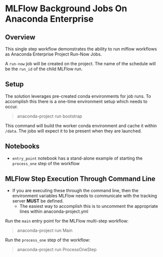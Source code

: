 # MLFlow Background Jobs On Anaconda Enterprise

## Overview
This single step workflow demonstrates the ability to run mlflow workflows as Anaconda Enterprise Project Run-Now Jobs.

A `run-now` job will be created on the project.  The name of the schedule will be the `run_id` of the child MLFlow run.

## Setup
The solution leverages pre-created conda environments for job runs. To accomplish this there is a one-time environment setup which needs to occur.

> anaconda-project run bootstrap

This command will build the worker conda environment and cache it within `/data`.  The jobs will expect it to be present when they are launched.


## Notebooks

* `entry_point` notebook has a stand-alone example of starting the `process_one` step of the workflow

## MLFlow Step Execution Through Command Line

* If you are executing these through the command line, then the environment variables MLFlow needs to communicate with the tracking server **MUST** be defined.
  * The easiest way to accomplish this is to uncomment the appropriate lines within anaconda-project.yml


Run the `main` entry point for the MLFlow multi-step workflow:
> anaconda-project run Main

Run the `process_one` step of the workflow:
> anaconda-project run ProcessOneStep
